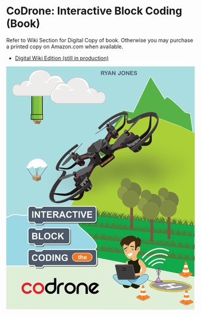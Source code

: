 # CoDrone: Interactive Block Coding (Book)

<p>Refer to Wiki Section for Digital Copy of book. Otherwise you may purchase a printed copy on Amazon.com when available.</p>

* [Digital Wiki Edition (still in production)](wiki)

<img src="book-cover-v1.png" />
